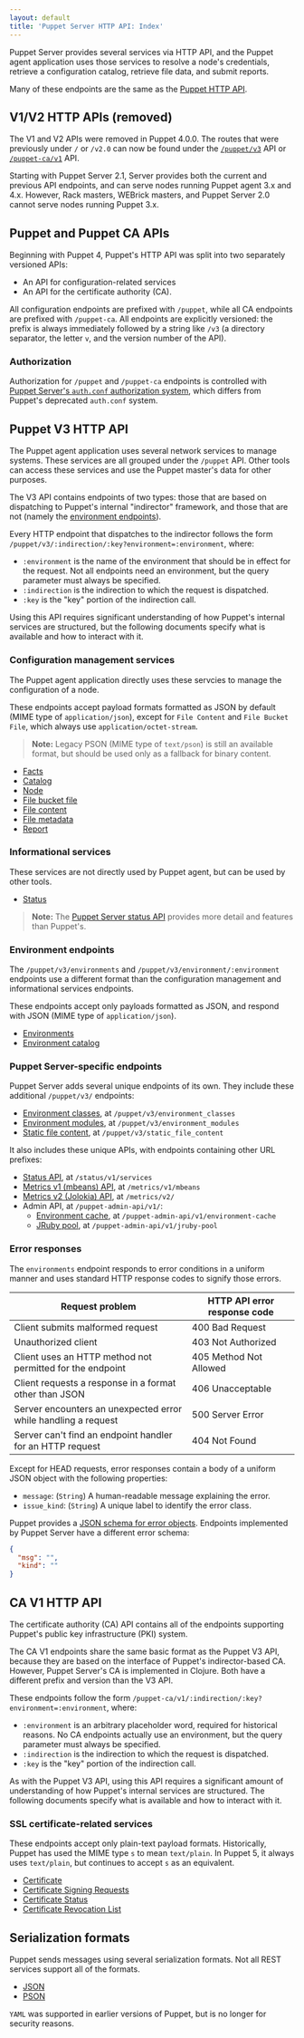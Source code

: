 ```yaml
---
layout: default
title: 'Puppet Server HTTP API: Index'
---
```


Puppet Server provides several services via HTTP API, and the Puppet agent application uses those services to resolve a node's credentials, retrieve a configuration catalog, retrieve file data, and submit reports.

Many of these endpoints are the same as the [Puppet HTTP API](https://puppet.com/docs/puppet/latest/http_api/http_api_index.html).

## V1/V2 HTTP APIs (removed)

The V1 and V2 APIs were removed in Puppet 4.0.0. The routes that were previously under `/` or `/v2.0` can now be found under the [`/puppet/v3`](#puppet-v3-http-api) API or [`/puppet-ca/v1`](#ca-v1-http-api) API.

Starting with Puppet Server 2.1, Server provides both the current and previous API endpoints, and can serve nodes running Puppet agent 3.x and 4.x. However, Rack masters, WEBrick masters, and Puppet Server 2.0 cannot serve nodes running Puppet 3.x.

## Puppet and Puppet CA APIs

Beginning with Puppet 4, Puppet's HTTP API was split into two separately versioned APIs:

-   An API for configuration-related services
-   An API for the certificate authority (CA).

All configuration endpoints are prefixed with `/puppet`, while all CA endpoints are prefixed with `/puppet-ca`. All endpoints are explicitly versioned: the prefix is always immediately followed by a string like `/v3` (a directory separator, the letter `v`, and the version number of the API).

### Authorization

Authorization for `/puppet` and `/puppet-ca` endpoints is controlled with [Puppet Server's `auth.conf` authorization system](./config_file_auth.markdown), which differs from Puppet's deprecated `auth.conf` system.

## Puppet V3 HTTP API

The Puppet agent application uses several network services to manage systems. These services are all grouped under the `/puppet` API. Other tools can access these services and use the Puppet master's data for other purposes.

The V3 API contains endpoints of two types: those that are based on dispatching to Puppet's internal "indirector" framework, and those that are not (namely the [environment endpoints](#environment-endpoints)).

Every HTTP endpoint that dispatches to the indirector follows the form `/puppet/v3/:indirection/:key?environment=:environment`, where:

-   `:environment` is the name of the environment that should be in effect for the request. Not all endpoints need an environment, but the query parameter must always be specified.
-   `:indirection` is the indirection to which the request is dispatched.
-   `:key` is the "key" portion of the indirection call.

Using this API requires significant understanding of how Puppet's internal services are structured, but the following documents specify what is available and how to interact with it.

### Configuration management services

The Puppet agent application directly uses these servcies to manage the configuration of a node.

These endpoints accept payload formats formatted as JSON by default (MIME type of `application/json`), except for `File Content` and `File Bucket File`, which always use `application/octet-stream`.

> **Note:** Legacy PSON (MIME type of `text/pson`) is still an available format, but should be used only as a fallback for binary content.

-   [Facts](https://puppet.com/docs/puppet/latest/http_api/http_facts.html)
-   [Catalog](https://puppet.com/docs/puppet/latest/http_api/http_catalog.html)
-   [Node](https://puppet.com/docs/puppet/latest/http_api/http_node.html)
-   [File bucket file](https://puppet.com/docs/puppet/latest/http_api/http_file_bucket_file.html)
-   [File content](https://puppet.com/docs/puppet/latest/http_api/http_file_content.html)
-   [File metadata](https://puppet.com/docs/puppet/latest/http_api/http_file_metadata.html)
-   [Report](https://puppet.com/docs/puppet/latest/http_api/http_report.html)

### Informational services

These services are not directly used by Puppet agent, but can be used by other tools.

-   [Status](https://puppet.com/docs/puppet/latest/http_api/http_status.html)

> **Note:** The [Puppet Server status API](#puppet-server-specific-endpoints) provides more detail and features than Puppet's.

### Environment endpoints

The `/puppet/v3/environments` and `/puppet/v3/environment/:environment` endpoints use a different format than the configuration management and informational services endpoints.

These endpoints accept only payloads formatted as JSON, and respond with JSON (MIME type of `application/json`).

-   [Environments](https://puppet.com/docs/puppet/latest/http_api/http_environments.html)
-   [Environment catalog](https://puppet.com/docs/puppet/latest/http_api/http_environment.html)

### Puppet Server-specific endpoints

Puppet Server adds several unique endpoints of its own. They include these additional `/puppet/v3/` endpoints:

-   [Environment classes](./puppet-api/v3/environment_classes.markdown), at `/puppet/v3/environment_classes`
-   [Environment modules](./puppet-api/v3/environment_modules.markdown), at `/puppet/v3/environment_modules`
-   [Static file content](./puppet-api/v3/static_file_content.markdown), at `/puppet/v3/static_file_content`

It also includes these unique APIs, with endpoints containing other URL prefixes:

-   [Status API](./status-api/v1/services.markdown), at `/status/v1/services`
-   [Metrics v1 (mbeans) API](./metrics-api/v1/metrics_api.markdown), at `/metrics/v1/mbeans`
-   [Metrics v2 (Jolokia) API](./metrics-api/v2/metrics_api.markdown), at `/metrics/v2/`
-   Admin API, at `/puppet-admin-api/v1/`:
    -   [Environment cache](./admin-api/v1/environment-cache.markdown), at `/puppet-admin-api/v1/environment-cache`
    -   [JRuby pool](./admin-api/v1/jruby-pool.markdown), at `/puppet-admin-api/v1/jruby-pool`

### Error responses

The `environments` endpoint responds to error conditions in a uniform manner and uses standard HTTP response codes to signify those errors.

| Request problem | HTTP API error response code |
|-----------------|------------------------------|
| Client submits malformed request | 400 Bad Request |
| Unauthorized client | 403 Not Authorized |
| Client uses an HTTP method not permitted for the endpoint | 405 Method Not Allowed |
| Client requests a response in a format other than JSON | 406 Unacceptable |
| Server encounters an unexpected error while handling a request | 500 Server Error |
| Server can't find an endpoint handler for an HTTP request | 404 Not Found |

Except for HEAD requests, error responses contain a body of a uniform JSON object with the following properties:

-   `message`: (`String`) A human-readable message explaining the error.
-   `issue_kind`: (`String`) A unique label to identify the error class.

Puppet provides a [JSON schema for error objects](https://puppet.com/docs/puppet/latest/schemas/error.json). Endpoints implemented by Puppet Server have a different error schema:

``` json
{
  "msg": "",
  "kind": ""
}
```

## CA V1 HTTP API

The certificate authority (CA) API contains all of the endpoints supporting Puppet's public key infrastructure (PKI) system.

The CA V1 endpoints share the same basic format as the Puppet V3 API, because they are based on the interface of Puppet's indirector-based CA. However, Puppet Server's CA is implemented in Clojure. Both have a different prefix and version than the V3 API.

These endpoints follow the form `/puppet-ca/v1/:indirection/:key?environment=:environment`, where:

-   `:environment` is an arbitrary placeholder word, required for historical reasons. No CA endpoints actually use an environment, but the query parameter must always be specified.
-   `:indirection` is the indirection to which the request is dispatched.
-   `:key` is the "key" portion of the indirection call.

As with the Puppet V3 API, using this API requires a significant amount of understanding of how Puppet's internal services are structured. The following documents specify what is available and how to interact with it.

### SSL certificate-related services

These endpoints accept only plain-text payload formats. Historically, Puppet has used the MIME type `s` to mean `text/plain`. In Puppet 5, it always uses `text/plain`, but continues to accept `s` as an equivalent.

-   [Certificate](./http_certificate.html)
-   [Certificate Signing Requests](./http_certificate_request.html)
-   [Certificate Status](./http_certificate_status.html)
-   [Certificate Revocation List](./http_certificate_revocation_list.html)

## Serialization formats

Puppet sends messages using several serialization formats. Not all REST services support all of the formats.

-   [JSON](https://tools.ietf.org/html/rfc7159)
-   [PSON](https://puppet.com/docs/puppet/latest/http_api/pson.html)

`YAML` was supported in earlier versions of Puppet, but is no longer for security reasons.
